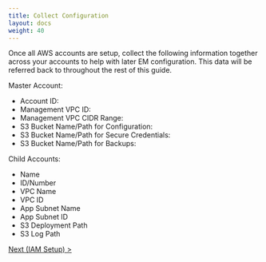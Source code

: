 ```yaml
---
title: Collect Configuration
layout: docs
weight: 40
---
```


Once all AWS accounts are setup, collect the following information together across your accounts to help with later EM configuration. This data will be referred back to throughout the rest of this guide.

Master Account: 

-	Account ID: 
-	Management VPC ID:
-	Management VPC CIDR Range: 
-	S3 Bucket Name/Path for Configuration: 
-	S3 Bucket Name/Path for Secure Credentials: 
-	S3 Bucket Name/Path for Backups:

Child Accounts:

- Name
- ID/Number
- VPC Name
- VPC ID
- App Subnet Name
- App Subnet ID
- S3 Deployment Path
- S3 Log Path

[Next (IAM Setup) >](/environment-manager/docs/setup/iam-setup)